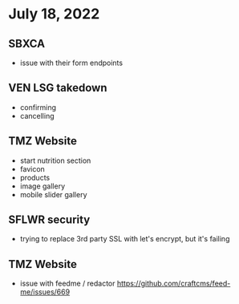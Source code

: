 # July 18, 2022

## SBXCA
- issue with their form endpoints

## VEN LSG takedown
- confirming
- cancelling

## TMZ Website
- start nutrition section
- favicon
- products
- image gallery
- mobile slider gallery

## SFLWR security
- trying to replace 3rd party SSL with let's encrypt, but it's failing

## TMZ Website
- issue with feedme / redactor
https://github.com/craftcms/feed-me/issues/669

